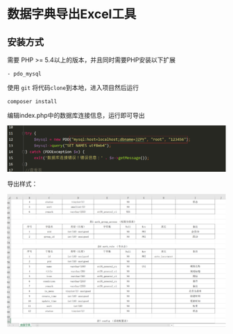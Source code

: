 数据字典导出Excel工具
===============
  ## **安装方式**  
  
需要 PHP &gt;= 5.4以上的版本，并且同时需要PHP安装以下扩展

```
- pdo_mysql
```
使用 ` git ` 将代码` clone `到本地，进入项目然后运行

```
composer install
```

编辑index.php中的数据库连接信息，运行即可导出

![Alt text](/1.png)

导出样式：

![Alt text](/3.png)

